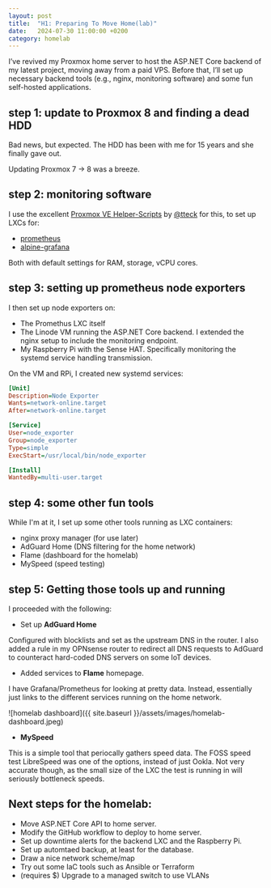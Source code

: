 ```yaml
---
layout: post
title:  "H1: Preparing To Move Home(lab)"
date:   2024-07-30 11:00:00 +0200
category: homelab
---
```


I’ve revived my Proxmox home server to host the ASP.NET Core backend of my latest project, moving away from a paid VPS. Before that, I’ll set up necessary backend tools (e.g., nginx, monitoring software) and some fun self-hosted applications.

## step 1: update to Proxmox 8 and finding a dead HDD
Bad news, but expected. The HDD has been with me for 15 years and she finally gave out. 

Updating Proxmox 7 -> 8 was a breeze.

## step 2: monitoring software
I use the excellent [Proxmox VE Helper-Scripts](https://tteck.github.io/Proxmox/) by [@tteck](https://github.com/tteck) for this, to set up LXCs for:

- [prometheus](https://tteck.github.io/Proxmox/#prometheus-lxc)
- [alpine-grafana](https://tteck.github.io/Proxmox/#grafana-lxc)

Both with default settings for RAM, storage, vCPU cores.

## step 3: setting up prometheus node exporters
I then set up node exporters on:
- The Promethus LXC itself
- The Linode VM running the ASP.NET Core backend. I extended the nginx setup to include the monitoring endpoint.
- My Raspberry Pi with the Sense HAT. Specifically monitoring the systemd service handling transmission.

On the VM and RPi, I created new systemd services:

```ini
[Unit]
Description=Node Exporter
Wants=network-online.target
After=network-online.target

[Service]
User=node_exporter
Group=node_exporter
Type=simple
ExecStart=/usr/local/bin/node_exporter

[Install]
WantedBy=multi-user.target
```

## step 4: some other fun tools
While I'm at it, I set up some other tools running as LXC containers:
- nginx proxy manager (for use later)
- AdGuard Home (DNS filtering for the home network)
- Flame (dashboard for the homelab)
- MySpeed (speed testing)

## step 5: Getting those tools up and running
I proceeded with the following:
- Set up **AdGuard Home**

Configured with blocklists and set as the upstream DNS in the router. I also added a rule in my OPNsense router to redirect all DNS requests to AdGuard to counteract hard-coded DNS servers on some IoT devices.

- Added services to **Flame** homepage.

I have Grafana/Prometheus for looking at pretty data. Instead, essentially just links to the different services running on the home network.

![homelab dashboard]({{ site.baseurl }}/assets/images/homelab-dashboard.jpeg)

- **MySpeed**

This is a simple tool that periocally gathers speed data. The FOSS speed test LibreSpeed was one of the options, instead of just Ookla. Not very accurate though, as the small size of the LXC the test is running in will seriously bottleneck speeds.

## Next steps for the homelab:
- Move ASP.NET Core API to home server.
- Modify the GitHub workflow to deploy to home server.
- Set up downtime alerts for the backend LXC and the Raspberry Pi.
- Set up automtaed backup, at least for the database.
- Draw a nice network scheme/map
- Try out some IaC tools such as Ansible or Terraform
- (requires $) Upgrade to a managed switch to use VLANs
